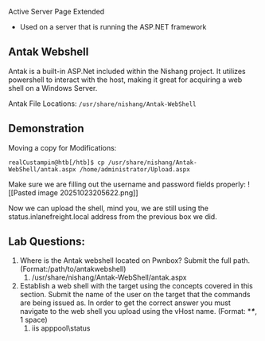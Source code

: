 
Active Server Page Extended 
- Used on a server that is running the ASP.NET framework

## Antak Webshell

Antak is a built-in ASP.Net included within the Nishang project. It utilizes powershell to interact with the host, making it great for acquiring a web shell on a Windows Server. 

Antak File Locations: `/usr/share/nishang/Antak-WebShell`

## Demonstration

Moving a copy for Modifications:
```shell-session
realCustampin@htb[/htb]$ cp /usr/share/nishang/Antak-WebShell/antak.aspx /home/administrator/Upload.aspx
```

Make sure we are filling out the username and password fields properly: 
![[Pasted image 20251023205622.png]]

Now we can upload the shell, mind you, we are still using the status.inlanefreight.local address from the previous box we did. 

## Lab Questions: 

1. Where is the Antak webshell located on Pwnbox? Submit the full path. (Format:/path/to/antakwebshell)
	1. /usr/share/nishang/Antak-WebShell/antak.aspx
2. Establish a web shell with the target using the concepts covered in this section. Submit the name of the user on the target that the commands are being issued as. In order to get the correct answer you must navigate to the web shell you upload using the vHost name. (Format: ****\****, 1 space)
	1. iis apppool\status